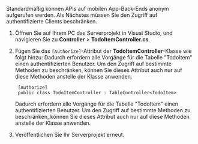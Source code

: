 
Standardmäßig können APIs auf mobilen App-Back-Ends anonym aufgerufen werden. Als Nächstes müssen Sie den Zugriff auf authentifizierte Clients beschränken.

1. Öffnen Sie auf Ihrem PC das Serverprojekt in Visual Studio, und navigieren Sie zu **Controller** > **TodoItemController.cs**.

2. Fügen Sie das `[Authorize]`-Attribut der **TodoItemController**-Klasse wie folgt hinzu: Dadurch erfordern alle Vorgänge für die Tabelle "TodoItem" einen authentifizierten Benutzer. Um den Zugriff auf bestimmte Methoden zu beschränken, können Sie dieses Attribut auch nur auf diese Methoden anstelle der Klasse anwenden.


        [Authorize]
        public class TodoItemController : TableController<TodoItem>
   
    Dadurch erfordern alle Vorgänge für die Tabelle "TodoItem" einen authentifizierten Benutzer. Um den Zugriff auf bestimmte Methoden zu beschränken, können Sie dieses Attribut auch nur auf diese Methoden anstelle der Klasse anwenden.
   
3. Veröffentlichen Sie Ihr Serverprojekt erneut.

<!---HONumber=Oct15_HO3-->